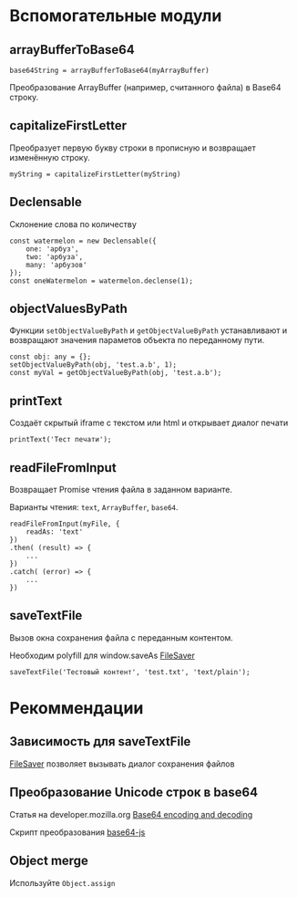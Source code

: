 # Вспомогательные модули

## arrayBufferToBase64
```
base64String = arrayBufferToBase64(myArrayBuffer)
```
Преобразование ArrayBuffer (например, считанного файла) в Base64 строку.

## capitalizeFirstLetter

Преобразует первую букву строки в прописную и возвращает изменённую строку.

```
myString = capitalizeFirstLetter(myString)
```

## Declensable

Склонение слова по количеству

```
const watermelon = new Declensable({
    one: 'арбуз',
    two: 'арбуза',
    many: 'арбузов'
});
const oneWatermelon = watermelon.declense(1);
```

## objectValuesByPath

Функции `setObjectValueByPath` и `getObjectValueByPath` устанавливают и возвращают значения параметов объекта по переданному пути.

```
const obj: any = {};
setObjectValueByPath(obj, 'test.a.b', 1);
const myVal = getObjectValueByPath(obj, 'test.a.b');
```

## printText

Создаёт скрытый iframe с текстом или html и открывает диалог печати

```
printText('Тест печати');
```

## readFileFromInput

Возвращает Promise чтения файла в заданном варианте.

Варианты чтения: `text`, `ArrayBuffer`, `base64`.

```
readFileFromInput(myFile, {
    readAs: 'text'
})
.then( (result) => {
    ...
})
.catch( (error) => {
    ...
})
```

## saveTextFile

Вызов окна сохранения файла с переданным контентом.

Необходим polyfill для window.saveAs [FileSaver]

```
saveTextFile('Тестовый контент', 'test.txt', 'text/plain');
```

# Рекоммендации

## Зависимость для saveTextFile

[FileSaver] позволяет вызывать диалог сохранения файлов

## Преобразование Unicode строк в base64

Статья на developer.mozilla.org [Base64 encoding and decoding]

Скрипт преобразования [base64-js]

## Object merge

Используйте `Object.assign`


[//]: #
  [FileSaver]: <https://github.com/eligrey/FileSaver.js>
  [Base64 encoding and decoding]: <https://developer.mozilla.org/ru/docs/Web/API/WindowBase64/Base64_encoding_and_decoding>
  [base64-js]: <https://github.com/beatgammit/base64-js>
